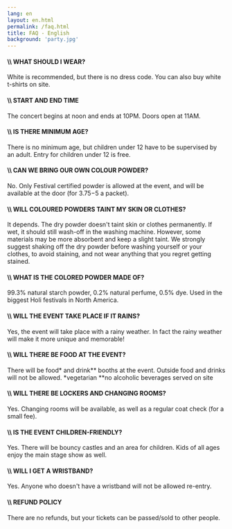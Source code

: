 ```yaml
---
lang: en
layout: en.html
permalink: /faq.html
title: FAQ - English
background: 'party.jpg'
---
```


#### \\\\ WHAT SHOULD I WEAR?

White is recommended, but there is no dress code. You can also buy white t-shirts on site.

#### \\\\ START AND END TIME

The concert begins at noon and ends at 10PM. Doors open at 11AM.
#### \\\\ IS THERE MINIMUM AGE?

There is no minimum age, but children under 12 have to be supervised by an adult. Entry for children under 12 is free.

#### \\\\ CAN WE BRING OUR OWN COLOUR POWDER?

No. Only Festival certified powder is allowed at the event, and will be available at the door (for 3.75$-5$ a packet).

#### \\\\ WILL COLOURED POWDERS TAINT MY SKIN OR CLOTHES?

It depends. The dry powder doesn't taint skin or clothes permanently. If wet, it should still wash-off in the washing machine. However, some materials may be more absorbent and keep a slight taint. We strongly suggest shaking off the dry powder before washing yourself or your clothes, to avoid staining, and not wear anything that you regret getting stained.

#### \\\\ WHAT IS THE COLORED POWDER MADE OF?

99.3% natural starch powder, 0.2% natural perfume, 0.5% dye. Used in the biggest Holi festivals in North America.

#### \\\\ WILL THE EVENT TAKE PLACE IF IT RAINS?

Yes, the event will take place with a rainy weather. In fact the rainy weather will make it more unique and memorable!

#### \\\\ WILL THERE BE FOOD AT THE EVENT?

There will be food* and drink** booths at the event. Outside food and drinks will not be allowed.
*vegetarian
**no alcoholic beverages served on site

#### \\\\ WILL THERE BE LOCKERS AND CHANGING ROOMS?

Yes. Changing rooms will be available, as well as a regular coat check (for a small fee).

#### \\\\ IS THE EVENT CHILDREN-FRIENDLY?

Yes. There will be bouncy castles and an area for children. Kids of all ages enjoy the main stage show as well.

#### \\\\ WILL I GET A WRISTBAND?

Yes. Anyone who doesn't have a wristband will not be allowed re-entry.

#### \\\\ REFUND POLICY

There are no refunds, but your tickets can be passed/sold to other people.
